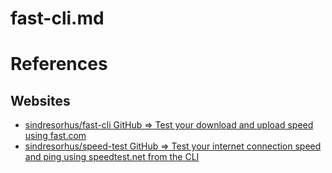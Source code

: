 # fast-cli.md

# References

## Websites

* [sindresorhus/fast-cli GitHub => Test your download and upload speed using fast.com](https://github.com/sindresorhus/fast-cli)
* [sindresorhus/speed-test GitHub => Test your internet connection speed and ping using speedtest.net from the CLI](https://github.com/sindresorhus/speed-test)
